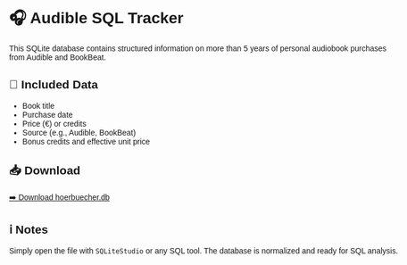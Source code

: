 <!DOCTYPE html>
<html lang="en">
<head>
  <meta charset="UTF-8">
<title>Audible SQL Tracker</title>
</head>
<body style="font-family:sans-serif; padding:2rem; max-width:700px; margin:auto;">
  <h1>🎧 Audible SQL Tracker</h1>
  <p>This SQLite database contains structured information on more than 5 years of personal audiobook purchases from Audible and BookBeat.</p>

  <h2>📂 Included Data</h2>
  <ul>
    <li>Book title</li>
    <li>Purchase date</li>
    <li>Price (€) or credits</li>
    <li>Source (e.g., Audible, BookBeat)</li>
    <li>Bonus credits and effective unit price</li>
  </ul>

  <h2>📥 Download</h2>
  <a href="https://github.com/Relis-lol/audible-sql-tracker/raw/main/hoerbuecher.db" download>
    ➡️ Download hoerbuecher.db
  </a>

  <h2>ℹ️ Notes</h2>
  <p>Simply open the file with <code>SQLiteStudio</code> or any SQL tool. The database is normalized and ready for SQL analysis.</p>
</body>
</html>
